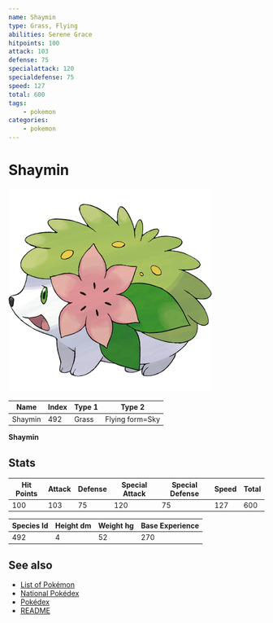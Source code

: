```yaml
---
name: Shaymin
type: Grass, Flying
abilities: Serene Grace
hitpoints: 100
attack: 103
defense: 75
specialattack: 120
specialdefense: 75
speed: 127
total: 600
tags:
    - pokemon
categories:
    - pokemon
---
```


# Shaymin


![Shaymin](images/492.png)

| **Name** | **Index** | **Type 1** | **Type 2** |
|----|----|----|----|
| Shaymin | 492 | Grass | Flying form=Sky  |

**Shaymin** 


## Stats

| **Hit Points** | **Attack** | **Defense** | **Special Attack** | **Special Defense** | **Speed** | **Total** |
|----------------|------------|-------------|--------------------|---------------------|-----------|-----------|
| 100 | 103 | 75 | 120 | 75 | 127 | 600 |


| **Species Id** | **Height dm** | **Weight hg** | **Base Experience** |
|----------------|------------|------------|---------------------|
| 492 | 4 | 52 | 270 |

## See also

- [List of Pokémon](../pokemon.md)
- [National Pokédex](../national_pokedex.md)
- [Pokédex](../pokedex.md)
- [README](../README.md)
